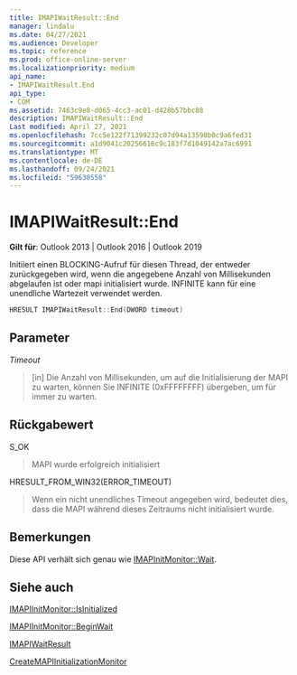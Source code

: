 ```yaml
---
title: IMAPIWaitResult::End
manager: lindalu
ms.date: 04/27/2021
ms.audience: Developer
ms.topic: reference
ms.prod: office-online-server
ms.localizationpriority: medium
api_name:
- IMAPIWaitResult.End
api_type:
- COM
ms.assetid: 7463c9e8-d065-4cc3-ac01-d428b57bbc88
description: IMAPIWaitResult::End
Last modified: April 27, 2021
ms.openlocfilehash: 7cc5e122f71399232c07d94a13598b0c9a6fed31
ms.sourcegitcommit: a1d9041c20256616c9c183f7d1049142a7ac6991
ms.translationtype: MT
ms.contentlocale: de-DE
ms.lasthandoff: 09/24/2021
ms.locfileid: "59630558"
---
```

# <a name="imapiwaitresultend"></a>IMAPIWaitResult::End
  
**Gilt für**: Outlook 2013 | Outlook 2016 | Outlook 2019

Initiiert einen BLOCKING-Aufruf für diesen Thread, der entweder zurückgegeben wird, wenn die angegebene Anzahl von Millisekunden abgelaufen ist oder mapi initialisiert wurde. INFINITE kann für eine unendliche Wartezeit verwendet werden.

```cpp
HRESULT IMAPIWaitResult::End(DWORD timeout)
```

## <a name="parameters"></a>Parameter

_Timeout_
> [in] Die Anzahl von Millisekunden, um auf die Initialisierung der MAPI zu warten, können Sie INFINITE (0xFFFFFFFF) übergeben, um für immer zu warten.

## <a name="return-value"></a>Rückgabewert

S_OK
> MAPI wurde erfolgreich initialisiert

HRESULT_FROM_WIN32(ERROR_TIMEOUT)
> Wenn ein nicht unendliches Timeout angegeben wird, bedeutet dies, dass die MAPI während dieses Zeitraums nicht initialisiert wurde.

## <a name="remarks"></a>Bemerkungen
Diese API verhält sich genau wie [IMAPInitMonitor::Wait](imapiinitmonitor-wait.md).
  
## <a name="see-also"></a>Siehe auch

[IMAPIInitMonitor::IsInitialized](imapiinitmonitor-isinitialized.md)

[IMAPIInitMonitor::BeginWait](imapiinitmonitor-beginwait.md)

[IMAPIWaitResult](imapiwaitresultiunknown.md)

[CreateMAPIInitializationMonitor](createmapiinitializationmonitor.md)

